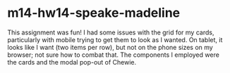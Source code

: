 # m14-hw14-speake-madeline

This assignment was fun! I had some issues with the grid for my cards, particularly with mobile trying to get them to look as I wanted. On tablet, it looks like I want (two items per row), but not on the phone sizes on my browser; not sure how to combat that. The components I employed were the cards and the modal pop-out of Chewie. 